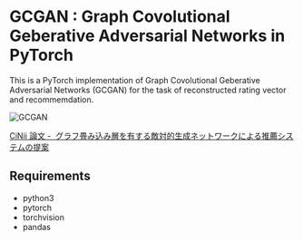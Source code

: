 # GCGAN : Graph Covolutional Geberative Adversarial Networks in PyTorch

This is a PyTorch implementation of Graph Covolutional Geberative Adversarial Networks (GCGAN) for the task of reconstructed rating vector and recommemdation.

![GCGAN](https://user-images.githubusercontent.com/30107692/64904369-feba3280-d703-11e9-9990-1d4ac073ab40.png)

[CiNii 論文 -  グラフ畳み込み層を有する敵対的生成ネットワークによる推薦システムの提案](https://ci.nii.ac.jp/naid/130007658339/)

## Requirements
- python3
- pytorch
- torchvision
- pandas
